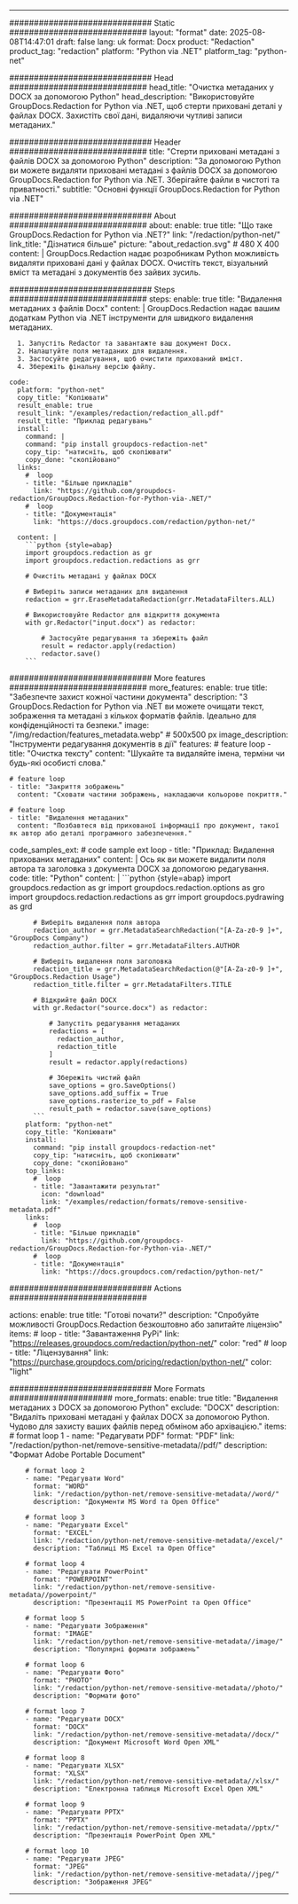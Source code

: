 
---
############################# Static ############################
layout: "format"
date:  2025-08-08T14:47:01
draft: false
lang: uk
format: Docx
product: "Redaction"
product_tag: "redaction"
platform: "Python via .NET"
platform_tag: "python-net"

############################# Head ############################
head_title: "Очистка метаданих у DOCX за допомогою Python"
head_description: "Використовуйте GroupDocs.Redaction for Python via .NET, щоб стерти приховані деталі у файлах DOCX. Захистіть свої дані, видаляючи чутливі записи метаданих."

############################# Header ############################
title: "Стерти приховані метадані з файлів DOCX за допомогою Python" 
description: "За допомогою Python ви можете видаляти приховані метадані з файлів DOCX за допомогою GroupDocs.Redaction for Python via .NET. Зберігайте файли в чистоті та приватності."
subtitle: "Основні функції GroupDocs.Redaction for Python via .NET" 

############################# About ############################
about:
    enable: true
    title: "Що таке GroupDocs.Redaction for Python via .NET?"
    link: "/redaction/python-net/"
    link_title: "Дізнатися більше"
    picture: "about_redaction.svg" # 480 X 400
    content: |
       GroupDocs.Redaction надає розробникам Python можливість видаляти приховані дані у файлах DOCX. Очистіть текст, візуальний вміст та метадані з документів без зайвих зусиль.

############################# Steps ############################
steps:
    enable: true
    title: "Видалення метаданих з файлів Docx"
    content: |
      GroupDocs.Redaction надає вашим додаткам Python via .NET інструменти для швидкого видалення метаданих.
      
      1. Запустіть Redactor та завантажте ваш документ Docx.
      2. Налаштуйте поля метаданих для видалення.
      3. Застосуйте редагування, щоб очистити прихований вміст.
      4. Збережіть фінальну версію файлу.
   
    code:
      platform: "python-net"
      copy_title: "Копіювати"
      result_enable: true
      result_link: "/examples/redaction/redaction_all.pdf"
      result_title: "Приклад редагувань"
      install:
        command: |
        command: "pip install groupdocs-redaction-net"
        copy_tip: "натисніть, щоб скопіювати"
        copy_done: "скопійовано"
      links:
        #  loop
        - title: "Більше прикладів"
          link: "https://github.com/groupdocs-redaction/GroupDocs.Redaction-for-Python-via-.NET/"
        #  loop
        - title: "Документація"
          link: "https://docs.groupdocs.com/redaction/python-net/"
          
      content: |
        ```python {style=abap}
        import groupdocs.redaction as gr
        import groupdocs.redaction.redactions as grr

        # Очистіть метадані у файлах DOCX

        # Виберіть записи метаданих для видалення
        redaction = grr.EraseMetadataRedaction(grr.MetadataFilters.ALL)

        # Використовуйте Redactor для відкриття документа
        with gr.Redactor("input.docx") as redactor:

            # Застосуйте редагування та збережіть файл
            result = redactor.apply(redaction)
            redactor.save()
        ```            


############################# More features ############################
more_features:
  enable: true
  title: "Забезпечте захист кожної частини документа"
  description: "З GroupDocs.Redaction for Python via .NET ви можете очищати текст, зображення та метадані з кількох форматів файлів. Ідеально для конфіденційності та безпеки."
  image: "/img/redaction/features_metadata.webp" # 500x500 px
  image_description: "Інструменти редагування документів в дії"
  features:
    # feature loop
    - title: "Очистка тексту"
      content: "Шукайте та видаляйте імена, терміни чи будь-які особисті слова."

    # feature loop
    - title: "Закриття зображень"
      content: "Сховати частини зображень, накладаючи кольорове покриття."

    # feature loop
    - title: "Видалення метаданих"
      content: "Позбавтеся від прихованої інформації про документ, такої як автор або деталі програмного забезпечення."
      
  code_samples_ext:
    # code sample ext loop
    - title: "Приклад: Видалення прихованих метаданих"
      content: |
        Ось як ви можете видалити поля автора та заголовка з документа DOCX за допомогою редагування.
      code:
        title: "Python"
        content: |
          ```python {style=abap}
          import groupdocs.redaction as gr
          import groupdocs.redaction.options as gro
          import groupdocs.redaction.redactions as grr
          import groupdocs.pydrawing as grd

          # Виберіть видалення поля автора
          redaction_author = grr.MetadataSearchRedaction("[A-Za-z0-9 ]+", "GroupDocs Company")
          redaction_author.filter = grr.MetadataFilters.AUTHOR

          # Виберіть видалення поля заголовка
          redaction_title = grr.MetadataSearchRedaction(@"[A-Za-z0-9 ]+", "GroupDocs.Redaction Usage")
          redaction_title.filter = grr.MetadataFilters.TITLE

          # Відкрийте файл DOCX
          with gr.Redactor("source.docx") as redactor:

              # Запустіть редагування метаданих
              redactions = [
                redaction_author,
                redaction_title
              ]
              result = redactor.apply(redactions)

              # Збережіть чистий файл
              save_options = gro.SaveOptions()
              save_options.add_suffix = True
              save_options.rasterize_to_pdf = False
              result_path = redactor.save(save_options)
          ```
        platform: "python-net"
        copy_title: "Копіювати"
        install:
          command: "pip install groupdocs-redaction-net"
          copy_tip: "натисніть, щоб скопіювати"
          copy_done: "скопійовано"
        top_links:
          #  loop
          - title: "Завантажити результат"
            icon: "download"
            link: "/examples/redaction/formats/remove-sensitive-metadata.pdf"
        links:
          #  loop
          - title: "Більше прикладів"
            link: "https://github.com/groupdocs-redaction/GroupDocs.Redaction-for-Python-via-.NET/"
          #  loop
          - title: "Документація"
            link: "https://docs.groupdocs.com/redaction/python-net/"


############################# Actions ############################

actions:
  enable: true
  title: "Готові почати?"
  description: "Спробуйте можливості GroupDocs.Redaction безкоштовно або запитайте ліцензію"
  items:
    #  loop
    - title: "Завантаження PyPi"
      link: "https://releases.groupdocs.com/redaction/python-net/"
      color: "red"
        #  loop
    - title: "Ліцензування"
      link: "https://purchase.groupdocs.com/pricing/redaction/python-net/"
      color: "light"


############################# More Formats #####################
more_formats:
    enable: true
    title: "Видалення метаданих з DOCX за допомогою Python"
    exclude: "DOCX"
    description: "Видаліть приховані метадані у файлах DOCX за допомогою Python. Чудово для захисту ваших файлів перед обміном або архівацією."
    items: 
        # format loop 1
        - name: "Редагувати PDF"
          format: "PDF"
          link: "/redaction/python-net/remove-sensitive-metadata//pdf/"
          description: "Формат Adobe Portable Document"

        # format loop 2
        - name: "Редагувати Word"
          format: "WORD"
          link: "/redaction/python-net/remove-sensitive-metadata//word/"
          description: "Документи MS Word та Open Office"
          
        # format loop 3
        - name: "Редагувати Excel"
          format: "EXCEL"
          link: "/redaction/python-net/remove-sensitive-metadata//excel/"
          description: "Таблиці MS Excel та Open Office"

        # format loop 4
        - name: "Редагувати PowerPoint"
          format: "POWERPOINT"
          link: "/redaction/python-net/remove-sensitive-metadata//powerpoint/"
          description: "Презентації MS PowerPoint та Open Office"

        # format loop 5
        - name: "Редагувати Зображення"
          format: "IMAGE"
          link: "/redaction/python-net/remove-sensitive-metadata//image/"
          description: "Популярні формати зображень"

        # format loop 6
        - name: "Редагувати Фото"
          format: "PHOTO"
          link: "/redaction/python-net/remove-sensitive-metadata//photo/"
          description: "Формати фото"

        # format loop 7
        - name: "Редагувати DOCX"
          format: "DOCX"
          link: "/redaction/python-net/remove-sensitive-metadata//docx/"
          description: "Документ Microsoft Word Open XML"
          
        # format loop 8
        - name: "Редагувати XLSX"
          format: "XLSX"
          link: "/redaction/python-net/remove-sensitive-metadata//xlsx/"
          description: "Електронна таблиця Microsoft Excel Open XML"
          
        # format loop 9
        - name: "Редагувати PPTX"
          format: "PPTX"
          link: "/redaction/python-net/remove-sensitive-metadata//pptx/"
          description: "Презентація PowerPoint Open XML"

        # format loop 10
        - name: "Редагувати JPEG"
          format: "JPEG"
          link: "/redaction/python-net/remove-sensitive-metadata//jpeg/"
          description: "Зображення JPEG"


---